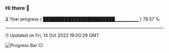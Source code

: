 ### Hi there 👋

⏳ Year progress { ███████████████████████▁▁▁▁▁▁▁ } 78.57 %

---

⏰ Updated on Fri, 14 Oct 2022 19:00:29 GMT

![Progress Bar CI](https://github.com/liununu/liununu/workflows/Progress%20Bar%20CI/badge.svg)
